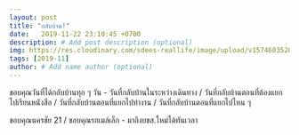 ```yaml
---
layout: post
title: "กลับบ้าน!"
date:   2019-11-22 23:10:45 +0700
description: # Add post description (optional)
img: https://res.cloudinary.com/sdees-reallife/image/upload/v1574603520/1574176582243.jpg # Add image post (optional)
tags: [2019-11]
author: # Add name author (optional)
---
```

ขอบคุณวันที่ได้กลับบ้านทุก ๆ วัน - วันที่กลับบ้านในระหว่างเดินทาง / วันที่กลับบ้านตอนที่ต้องแยกไปเรียนหนังสือ / วันที่กลับบ้านตอนที่แยกไปทำงาน / วันที่กลับบ้านตอนที่แยกไปไหน ๆ

<i class="fa fa-child" style="color:plum"></i>

ขอบคุณนครชัย 21 / ขอบคุณรถเมล์เล็ก - มาถึงบขส.ใหม่ได้ทันเวลา
